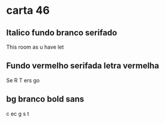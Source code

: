 # carta 46
## Italico fundo branco serifado
This room as u have let

## Fundo vermelho serifada letra vermelha
Se R T ers go

## bg branco bold sans
c ec g s t